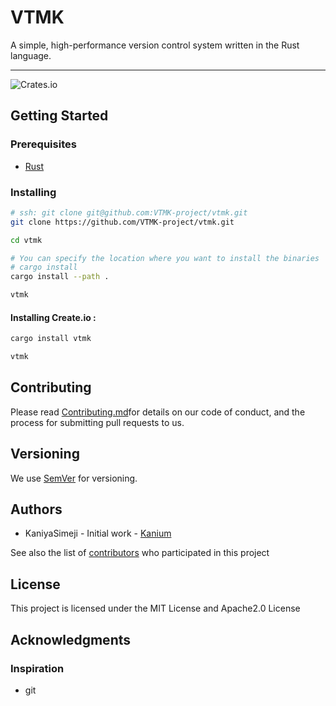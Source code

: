 # VTMK

A simple, high-performance version control system written in the Rust language.

---
![Crates.io](https://img.shields.io/crates/l/vtmk?style=for-the-badge)

## Getting Started

### Prerequisites
- [Rust](https://www.rust-lang.org/)

### Installing

```bash
# ssh: git clone git@github.com:VTMK-project/vtmk.git
git clone https://github.com/VTMK-project/vtmk.git

cd vtmk

# You can specify the location where you want to install the binaries
# cargo install
cargo install --path .

vtmk
```

#### Installing Create.io :

```bash
cargo install vtmk

vtmk
```

## Contributing
Please read [Contributing.md](Contributing.md)for details on our code of conduct, and the process for submitting pull requests to us.

## Versioning
We use [SemVer](https://semver.org/) for versioning.

## Authors
- KaniyaSimeji - Initial work - [Kanium](https://github.com/KaniyaSimeji)

See also the list of [contributors](https://github.com/VTMK-project/vtmk/graphs/contributors) who participated in this project

## License
This project is licensed under the MIT License and Apache2.0 License

## Acknowledgments

### Inspiration
- git
